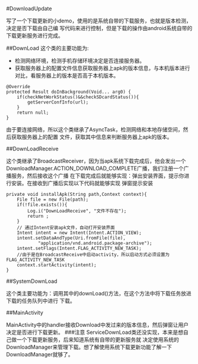 #DownloadUpdate

写了一个下载更新的小demo，使用的是系统自带的下载服务，也就是版本检测，决定是否下载由自己编
写代码来进行控制，但是下载的操作由android系统自带的下载更新服务进行完成。

##DownLoad
这个类的主要功能为:

- 检测网络环境，检测手机存储环境决定是否连接服务器。
- 获取服务器上的配置文件信息获取服务器上apk的版本信息，与本机版本进行对比，看服务器上的版本是否高于本机版本。
<!-- lang:Java -->
	@Override
	protected Result doInBackground(Void... arg0) {
		if(checkNetWorkStatus()&&checkSDcardStatus()){
			getServerConfInfo(url);
		}
		return null;
	}

由于要连接网络，所以这个类继承了AsyncTask，检测网络和本地存储空间，然后获取服务器上的配置
文件，获取其中信息来判断服务器上apk的版本。

##DownLoadReceive

这个类继承了BroadcastReceiver，因为当apk系统下载完成后，他会发出一个DownloadManager.ACTION_DOWNLOAD_COMPLETE广播，我们注册一个广播服务，然后接收这个广播
在下载完成后就能够实现：弹出安装界面，提示你进行安装。在接收到广播后实现以下代码就能够实现
弹窗提示安装
<!-- lang:Java -->
	private void installApk(String path,Context context){
		File file = new File(path);
		if(!file.exists()){
			Log.i("DownLoadReceive", "文件不存在");
			return ;
		}
		// 通过Intent安装apk文件，自动打开安装界面
		Intent intent = new Intent(Intent.ACTION_VIEW);
		intent.setDataAndType(Uri.fromFile(file),
				"application/vnd.android.package-archive");
		intent.setFlags(Intent.FLAG_ACTIVITY_NEW_TASK);
		//由于是在BroadcastReceive中启动activity，所以启动方式必须设置为FLAG_ACTIVITY_NEW_TASK
		context.startActivity(intent);			
	}

##SystemDownLoad

这个类主要功能为：调用其中的downLoad()方法，在这个方法中将下载任务放进下载的任务队列中进行
下载。

##MainActivity

MainActivity中的handler接收Download中发过来的版本信息，然后弹窗让用户决定是否进行下载更新。
###注意
ServiceDownLoad类还没实现，本来是想自己做一个下载更新服务，后来知道系统有自带的更新服务就
决定使用系统的DownloadManager来管理下载。想了解使用系统下载更新功能了解一下DownloadManager就够了。


